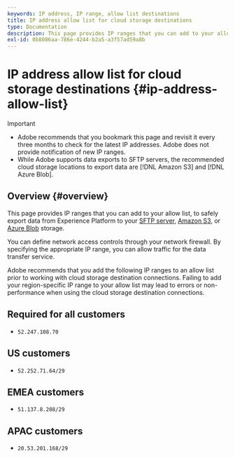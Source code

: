 ```yaml
---
keywords: IP address, IP range, allow list destinations
title: IP address allow list for cloud storage destinations 
type: Documentation
description: This page provides IP ranges that you can add to your allow list, to safely export data from Experience Platform to your SFTP server, Amazon S3, or Azure Blob storage.
exl-id: 0b8086aa-786e-4244-b2a5-a3f57ad59a8b
---
```

# IP address allow list for cloud storage destinations {#ip-address-allow-list}

>[!IMPORTANT]
>
> * Adobe recommends that you bookmark this page and revisit it every three months to check for the latest IP addresses. Adobe does not provide notification of new IP ranges.
> * While Adobe supports data exports to SFTP servers, the recommended cloud storage locations to export data are [!DNL Amazon S3] and [!DNL Azure Blob].

## Overview {#overview}

This page provides IP ranges that you can add to your allow list, to safely export data from Experience Platform to your [SFTP server](./sftp.md), [Amazon S3](./amazon-s3.md), or [Azure Blob](./azure-blob.md) storage.

You can define network access controls through your network firewall. By specifying the appropriate IP range, you can allow traffic for the data transfer service.

Adobe recommends that you add the following IP ranges to an allow list prior to working with cloud storage destination connections. Failing to add your region-specific IP range to your allow list may lead to errors or non-performance when using the cloud storage destination connections.

## Required for all customers

* `52.247.108.70`

## US customers

* `52.252.71.64/29`

## EMEA customers

* `51.137.8.208/29`

## APAC customers

* `20.53.201.168/29`
